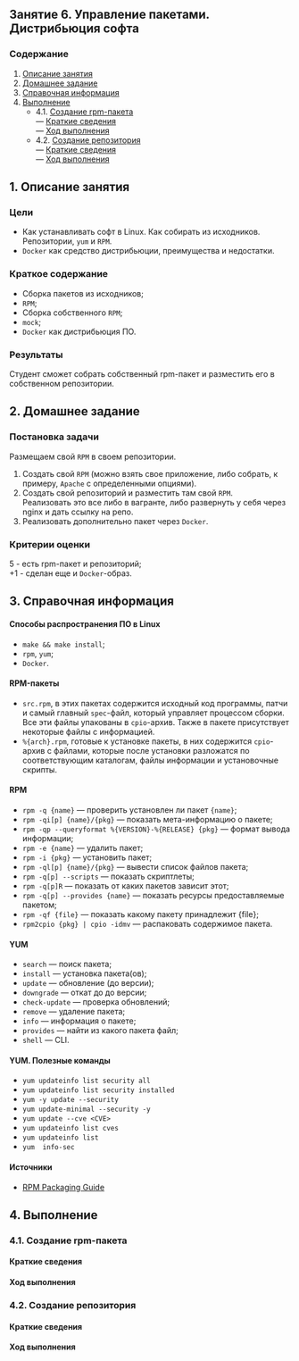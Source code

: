 ## Занятие 6. Управление пакетами. Дистрибьюция софта  
### Содержание
1. [Описание занятия](#description)  
2. [Домашнее задание](#homework)  
3. [Справочная информация](#info)  
4. [Выполнение](#exec)  
    - 4.1. [Создание rpm-пакета](#rpm)  
       — [Краткие сведения](#rpm_short)  
       — [Ход выполнения](#rpm_exec)  
    - 4.2. [Создание репозитория](#repo)  
       — [Краткие сведения](#repo_short)  
       — [Ход выполнения](#repo_exec)  


## 1. Описание занятия <a name="description"></a>
### Цели
- Как устанавливать софт в Linux. Как собирать из исходников. Репозитории, `yum` и `RPM`.  
- `Docker` как средство дистрибьюции, преимущества и недостатки.  

### Краткое содержание    
- Сборка пакетов из исходников;  
- `RPM`;  
- Сборка собственного `RPM`;
- `mock`;
- `Docker` как дистрибьюция ПО.

### Результаты  
Студент сможет собрать собственный rpm-пакет и разместить его в собственном репозитории.

## 2. Домашнее задание  <a name="homework"></a>
### Постановка задачи  
Размещаем свой `RPM` в своем репозитории.  
1) Создать свой `RPM` (можно взять свое приложение, либо собрать, к примеру, `Apache` с определенными опциями).  
2) Создать свой репозиторий и разместить там свой `RPM`.  
Реализовать это все либо в вагранте, либо развернуть у себя через nginx и дать ссылку на репо.  
3) Реализовать дополнительно пакет через `Docker`.  

### Критерии оценки  
5 - есть rpm-пакет и репозиторий;  
+1 - сделан еще и `Docker`-образ.   

## 3. Справочная информация <a name="info"></a>  
#### Способы распространения ПО в Linux
- `make && make install`;  
- `rpm`, `yum`;  
- `Docker`.

#### RPM-пакеты  
- `src.rpm`, в этих пакетах содержится исходный код программы, патчи и самый главный `spec`-файл, который управляет процессом сборки. Все эти файлы упакованы в `cpio`-архив. Также в пакете присутствует некоторые файлы с информацией.  
- `%{arch}.rpm`, готовые к установке пакеты, в них содержится `cpio`-архив с файлами, которые после установки разложатся по соответствующим каталогам, файлы информации и установочные скрипты. 

#### RPM  
- `rpm -q {name}` — проверить установлен ли пакет `{name}`;  
- `rpm -qi[p] {name}/{pkg}` — показать мета-информацию о пакете;  
- `rpm -qp --queryformat %{VERSION}-%{RELEASE} {pkg}` — формат вывода информации;  
- `rpm -e {name}` — удалить пакет;  
- `rpm -i {pkg}` — установить пакет;  
- `rpm -ql[p] {name}/{pkg}` — вывести список файлов пакета;  
- `rpm -q[p] --scripts` — показать скриптлеты;  
- `rpm -q[p]R` — показать от каких пакетов зависит этот;  
- `rpm -q[p] --provides {name}` — показать ресурсы предоставляемые пакетом;  
- `rpm -qf {file}` — показать какому пакету принадлежит {file};  
- `rpm2cpio {pkg} | cpio -idmv` — распаковать содержимое пакета.  

#### YUM
- `search` — поиск пакета;  
- `install` — установка пакета(ов);  
- `update` — обновление (до версии);  
- `downgrade` — откат до до версии;  
- `check-update` — проверка обновлений;  
- `remove` — удаление пакета;  
- `info` — информация о пакете;  
- `provides` — найти из какого пакета файл;  
- `shell` — CLI.  

#### YUM. Полезные команды
- `yum updateinfo list security all`  
- `yum updateinfo list security installed`  
- `yum -y update --security`  
- `yum update-minimal --security -y`  
- `yum update --cve <CVE>`  
- `yum updateinfo list cves`  
- `yum updateinfo list`  
- `yum  info-sec`  

#### Источники  
- [RPM Packaging Guide](https://rpm-packaging-guide.github.io/)  


## 4. Выполнение <a name="exec"></a>  
### 4.1. Создание rpm-пакета <a name="rpm"></a>  

#### Краткие сведения <a name="rpm_short"></a>  
#### Ход выполнения <a name="rpm_exec"></a>  


### 4.2. Создание репозитория <a name="repo"></a>  

#### Краткие сведения <a name="repo_short"></a>  
#### Ход выполнения <a name="repo_exec"></a>  
